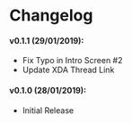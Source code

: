 # Changelog
#### v0.1.1 (29/01/2019):
- Fix Typo in Intro Screen #2
- Update XDA Thread Link

#### v0.1.0 (28/01/2019):
- Initial Release
